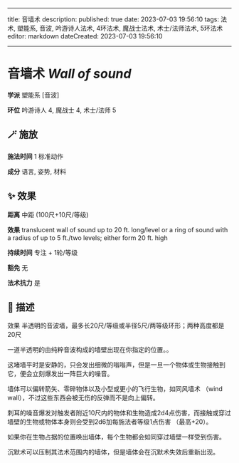 
---
title: 音墙术
description: 
published: true
date: 2023-07-03 19:56:10
tags: 法术, 塑能系, 音波, 吟游诗人法术, 4环法术, 魔战士法术, 术士/法师法术, 5环法术
editor: markdown
dateCreated: 2023-07-03 19:56:10

---

# **音墙术** *Wall of sound*

**学派** 塑能系 \[音波\] 

**环位** 吟游诗人 4, 魔战士 4, 术士/法师 5

## 🪄 施放

**施法时间** 1 标准动作

**成分** 语言, 姿势, 材料

## ✨ 效果  

**距离** 中距 (100尺+10尺/等级) 

**效果** translucent wall of sound up to 20 ft. long/level or a ring of sound with a radius of up to 5 ft./two levels; either form 20 ft. high 

**持续时间** 专注 + 1轮/等级 

**豁免** 无

**法术抗力** 是

## 📖 描述

效果          半透明的音波墙，最多长20尺/等级或半径5尺/两等级环形；两种高度都是20尺

一道半透明的由纯粹音波构成的墙壁出现在你指定的位置。。

这堵墙平时是安静的，只会发出细微的嗡嗡声，但是一旦一个物体或生物接触到它，便会立刻爆发出一阵巨大的噪音。

墙体可以偏转箭矢、零碎物体以及小型或更小的飞行生物，如同风墙术 （wind wall），不过这些东西会被无伤的反弹而不是向上偏转。

刺耳的噪音爆发对触发者附近10尺内的物体和生物造成2d4点伤害，而接触或穿过墙壁的生物或物体本身则会受到2d6加每施法者等级1点伤害 （最高+20）。

如果你在生物占据的位置唤出墙体，每个生物都会如同穿过墙壁一样受到伤害。

沉默术可以压制其法术范围内的墙体，但是墙体会在沉默术失效后重新出现。
    